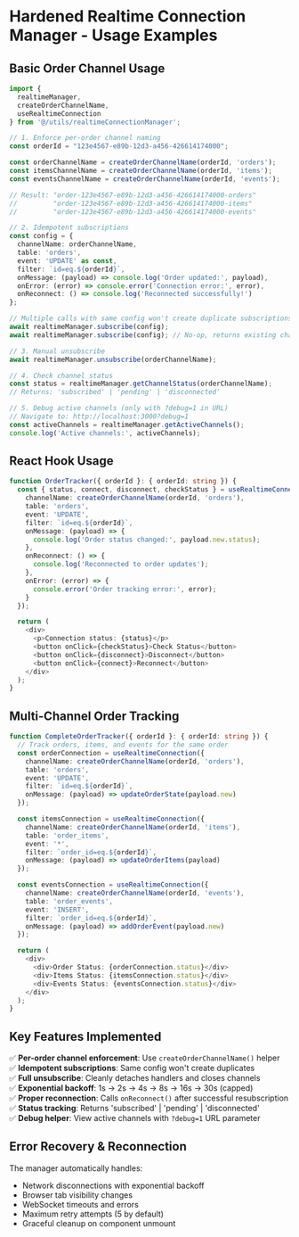 # Hardened Realtime Connection Manager - Usage Examples

## Basic Order Channel Usage

```typescript
import { 
  realtimeManager, 
  createOrderChannelName,
  useRealtimeConnection 
} from '@/utils/realtimeConnectionManager';

// 1. Enforce per-order channel naming
const orderId = "123e4567-e89b-12d3-a456-426614174000";

const orderChannelName = createOrderChannelName(orderId, 'orders');
const itemsChannelName = createOrderChannelName(orderId, 'items'); 
const eventsChannelName = createOrderChannelName(orderId, 'events');

// Result: "order-123e4567-e89b-12d3-a456-426614174000-orders"
//         "order-123e4567-e89b-12d3-a456-426614174000-items"
//         "order-123e4567-e89b-12d3-a456-426614174000-events"

// 2. Idempotent subscriptions
const config = {
  channelName: orderChannelName,
  table: 'orders',
  event: 'UPDATE' as const,
  filter: `id=eq.${orderId}`,
  onMessage: (payload) => console.log('Order updated:', payload),
  onError: (error) => console.error('Connection error:', error),
  onReconnect: () => console.log('Reconnected successfully!')
};

// Multiple calls with same config won't create duplicate subscriptions
await realtimeManager.subscribe(config);
await realtimeManager.subscribe(config); // No-op, returns existing channel

// 3. Manual unsubscribe
await realtimeManager.unsubscribe(orderChannelName);

// 4. Check channel status
const status = realtimeManager.getChannelStatus(orderChannelName);
// Returns: 'subscribed' | 'pending' | 'disconnected'

// 5. Debug active channels (only with ?debug=1 in URL)
// Navigate to: http://localhost:3000?debug=1
const activeChannels = realtimeManager.getActiveChannels();
console.log('Active channels:', activeChannels);
```

## React Hook Usage

```typescript
function OrderTracker({ orderId }: { orderId: string }) {
  const { status, connect, disconnect, checkStatus } = useRealtimeConnection({
    channelName: createOrderChannelName(orderId, 'orders'),
    table: 'orders',
    event: 'UPDATE',
    filter: `id=eq.${orderId}`,
    onMessage: (payload) => {
      console.log('Order status changed:', payload.new.status);
    },
    onReconnect: () => {
      console.log('Reconnected to order updates');
    },
    onError: (error) => {
      console.error('Order tracking error:', error);
    }
  });

  return (
    <div>
      <p>Connection status: {status}</p>
      <button onClick={checkStatus}>Check Status</button>
      <button onClick={disconnect}>Disconnect</button>
      <button onClick={connect}>Reconnect</button>
    </div>
  );
}
```

## Multi-Channel Order Tracking

```typescript
function CompleteOrderTracker({ orderId }: { orderId: string }) {
  // Track orders, items, and events for the same order
  const orderConnection = useRealtimeConnection({
    channelName: createOrderChannelName(orderId, 'orders'),
    table: 'orders',
    event: 'UPDATE',
    filter: `id=eq.${orderId}`,
    onMessage: (payload) => updateOrderState(payload.new)
  });

  const itemsConnection = useRealtimeConnection({
    channelName: createOrderChannelName(orderId, 'items'),
    table: 'order_items',
    event: '*',
    filter: `order_id=eq.${orderId}`,
    onMessage: (payload) => updateOrderItems(payload)
  });

  const eventsConnection = useRealtimeConnection({
    channelName: createOrderChannelName(orderId, 'events'),
    table: 'order_events',
    event: 'INSERT',
    filter: `order_id=eq.${orderId}`,
    onMessage: (payload) => addOrderEvent(payload.new)
  });

  return (
    <div>
      <div>Order Status: {orderConnection.status}</div>
      <div>Items Status: {itemsConnection.status}</div>
      <div>Events Status: {eventsConnection.status}</div>
    </div>
  );
}
```

## Key Features Implemented

✅ **Per-order channel enforcement**: Use `createOrderChannelName()` helper  
✅ **Idempotent subscriptions**: Same config won't create duplicates  
✅ **Full unsubscribe**: Cleanly detaches handlers and closes channels  
✅ **Exponential backoff**: 1s → 2s → 4s → 8s → 16s → 30s (capped)  
✅ **Proper reconnection**: Calls `onReconnect()` after successful resubscription  
✅ **Status tracking**: Returns 'subscribed' | 'pending' | 'disconnected'  
✅ **Debug helper**: View active channels with `?debug=1` URL parameter  

## Error Recovery & Reconnection

The manager automatically handles:
- Network disconnections with exponential backoff
- Browser tab visibility changes  
- WebSocket timeouts and errors
- Maximum retry attempts (5 by default)
- Graceful cleanup on component unmount